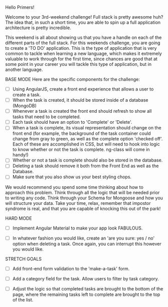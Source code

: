 Hello Primers!

Welcome to your 3rd-weekend challenge! Full stack is pretty awesome huh? The idea that, in such a short time, you are able to spin up a full application architecture is pretty incredible.

This weekend is all about showing us that you have a handle on each of the different parts of the full stack. For this weekends challenge, you are going to create a 'TO DO' application. This is the type of application that is very common to tackle when learning a new language, which makes it extremely valuable to work through for the first time, since chances are good that at some point in your career you will tackle this type of application, but in another language.

BASE MODE
Here are the specific components for the challenge:

- [ ] Using AngularJS, create a front end experience that allows a user to create a task.
- [ ] When the task is created, it should be stored inside of a database (MongoDB)
- [ ] Whenever a task is created the front end should refresh to show all tasks that need to be completed.
- [ ] Each task should have an option to 'Complete' or 'Delete'.
- [ ] When a task is complete, its visual representation should change on the front end (for example, the background of the task container could change from gray to green, as well as the complete option 'checked off'. Each of these are accomplished in CSS, but will need to hook into logic to know whether or not the task is complete. ng-class will come in handy!)
- [ ] Whether or not a task is complete should also be stored in the database.
- [ ] Deleting a task should remove it both from the Front End as well as the Database.
- [ ] Make sure that you also show us your best styling chops.

We would recommend you spend some time thinking about how to approach this problem. Think through all the logic that will be needed prior to writing any code. Think through your Schema for Mongoose and how you will structure your data. Take your time, relax, remember that impostor syndrome is real, and that you are capable of knocking this out of the park!

HARD MODE
- [ ] Implement Angular Material to make your app look FABULOUS.

- [ ] In whatever fashion you would like, create an 'are you sure: yes / no' option when deleting a task. Once again, you can interrupt this however you would like.

STRETCH GOALS
- [ ] Add front-end form validation to the 'make-a-task' form.

- [ ] Add a category field for the task. Allow users to filter by task category.

- [ ] Adjust the logic so that completed tasks are brought to the bottom of the page, where the remaining tasks left to complete are brought to the top of the list.

